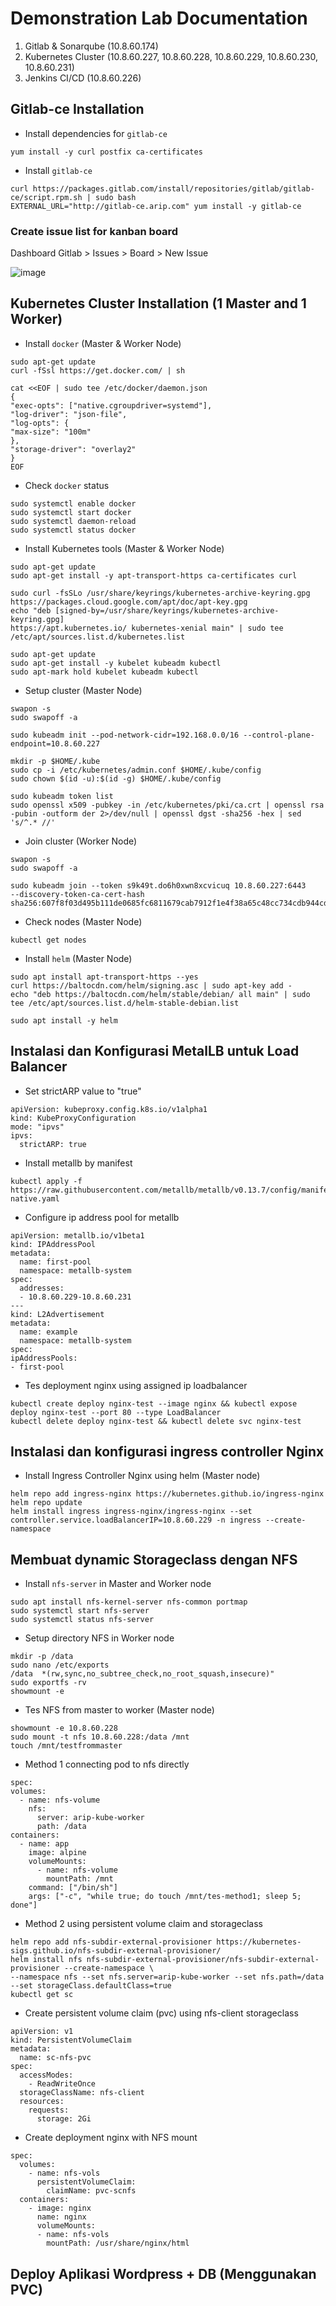 # Demonstration Lab Documentation

  1. Gitlab & Sonarqube (10.8.60.174)
  2. Kubernetes Cluster (10.8.60.227, 10.8.60.228, 10.8.60.229, 10.8.60.230, 10.8.60.231)
  3. Jenkins CI/CD (10.8.60.226)

## Gitlab-ce Installation
  
  - Install dependencies for `gitlab-ce` 
  ```console
  yum install -y curl postfix ca-certificates
  ```
  
  - Install `gitlab-ce`
  ```console
  curl https://packages.gitlab.com/install/repositories/gitlab/gitlab-ce/script.rpm.sh | sudo bash
  EXTERNAL_URL="http://gitlab-ce.arip.com" yum install -y gitlab-ce
  ```
  
### Create issue list for kanban board
  
  Dashboard Gitlab > Issues > Board > New Issue
  
  ![image](https://user-images.githubusercontent.com/89076954/195581550-ffeb6041-d3d5-4793-aa67-37911f3ec90c.png)
  
## Kubernetes Cluster Installation (1 Master and 1 Worker)

  - Install `docker` (Master & Worker Node)
  
  ```console
  sudo apt-get update
  curl -fSsl https://get.docker.com/ | sh

  cat <<EOF | sudo tee /etc/docker/daemon.json
  {
  "exec-opts": ["native.cgroupdriver=systemd"],
  "log-driver": "json-file",
  "log-opts": {
  "max-size": "100m"
  },
  "storage-driver": "overlay2" 
  }
  EOF 
  ```
  
  - Check `docker` status
  
  ```console
  sudo systemctl enable docker
  sudo systemctl start docker
  sudo systemctl daemon-reload
  sudo systemctl status docker
  ```
  
  - Install Kubernetes tools (Master & Worker Node)
  
  ```console
  sudo apt-get update
  sudo apt-get install -y apt-transport-https ca-certificates curl
  
  sudo curl -fsSLo /usr/share/keyrings/kubernetes-archive-keyring.gpg https://packages.cloud.google.com/apt/doc/apt-key.gpg
  echo "deb [signed-by=/usr/share/keyrings/kubernetes-archive-keyring.gpg] 
  https://apt.kubernetes.io/ kubernetes-xenial main" | sudo tee /etc/apt/sources.list.d/kubernetes.list
  
  sudo apt-get update
  sudo apt-get install -y kubelet kubeadm kubectl
  sudo apt-mark hold kubelet kubeadm kubectl
  ```
  
  - Setup cluster (Master Node)
  
  ```console
  swapon -s
  sudo swapoff -a

  sudo kubeadm init --pod-network-cidr=192.168.0.0/16 --control-plane-endpoint=10.8.60.227
  
  mkdir -p $HOME/.kube
  sudo cp -i /etc/kubernetes/admin.conf $HOME/.kube/config
  sudo chown $(id -u):$(id -g) $HOME/.kube/config
  
  sudo kubeadm token list
  sudo openssl x509 -pubkey -in /etc/kubernetes/pki/ca.crt | openssl rsa -pubin -outform der 2>/dev/null | openssl dgst -sha256 -hex | sed 's/^.* //'
  ```
  
  - Join cluster (Worker Node)
  
  ```console
  swapon -s
  sudo swapoff -a

  sudo kubeadm join --token s9k49t.do6h0xwn8xcvicuq 10.8.60.227:6443 
  --discovery-token-ca-cert-hash sha256:607f8f03d495b111de0685fc6811679cab7912f1e4f38a65c48cc734cdb944cd
  ```
  
  - Check nodes (Master Node)
  
  ```console
  kubectl get nodes
  ```
  
  - Install `helm` (Master Node)

  ```console
  sudo apt install apt-transport-https --yes
  curl https://baltocdn.com/helm/signing.asc | sudo apt-key add -
  echo "deb https://baltocdn.com/helm/stable/debian/ all main" | sudo tee /etc/apt/sources.list.d/helm-stable-debian.list

  sudo apt install -y helm
  ```

## Instalasi dan Konfigurasi MetalLB untuk Load Balancer
  
  - Set strictARP value to "true"
  
  ```console
  apiVersion: kubeproxy.config.k8s.io/v1alpha1
  kind: KubeProxyConfiguration
  mode: "ipvs"
  ipvs:
    strictARP: true
  ```
  
  - Install metallb by manifest
  
  ```console
  kubectl apply -f https://raw.githubusercontent.com/metallb/metallb/v0.13.7/config/manifests/metallb-native.yaml
  ```
  
  - Configure ip address pool for metallb
  
  ```
  apiVersion: metallb.io/v1beta1
  kind: IPAddressPool
  metadata:
    name: first-pool
    namespace: metallb-system
  spec:
    addresses:
    - 10.8.60.229-10.8.60.231
  ---
  kind: L2Advertisement
  metadata:
    name: example
    namespace: metallb-system
  spec:
  ipAddressPools:
  - first-pool
  ```
   
  - Tes deployment nginx using assigned ip loadbalancer
  
  ```console
  kubectl create deploy nginx-test --image nginx && kubectl expose deploy nginx-test --port 80 --type LoadBalancer
  kubectl delete deploy nginx-test && kubectl delete svc nginx-test
  ```
  
## Instalasi dan konfigurasi ingress controller Nginx 

  - Install Ingress Controller Nginx using helm (Master node)
  
  ```console
  helm repo add ingress-nginx https://kubernetes.github.io/ingress-nginx
  helm repo update
  helm install ingress ingress-nginx/ingress-nginx --set controller.service.loadBalancerIP=10.8.60.229 -n ingress --create-namespace
  ```
  
## Membuat dynamic Storageclass dengan NFS

  - Install `nfs-server` in Master and Worker node
  
  ```console
  sudo apt install nfs-kernel-server nfs-common portmap
  sudo systemctl start nfs-server
  sudo systemctl status nfs-server  
  ```
  
  - Setup directory NFS in Worker node
  
  ```console
  mkdir -p /data 
  sudo nano /etc/exports
  /data  *(rw,sync,no_subtree_check,no_root_squash,insecure)"
  sudo exportfs -rv
  showmount -e
  ```
  
  - Tes NFS from master to worker (Master node)
  
  ```console
  showmount -e 10.8.60.228
  sudo mount -t nfs 10.8.60.228:/data /mnt
  touch /mnt/testfrommaster
  ```
  
  - Method 1 connecting pod to nfs directly
  
  ```
  spec:
  volumes:
    - name: nfs-volume
      nfs:
        server: arip-kube-worker
        path: /data
  containers:
    - name: app
      image: alpine
      volumeMounts:
        - name: nfs-volume
          mountPath: /mnt
      command: ["/bin/sh"]
      args: ["-c", "while true; do touch /mnt/tes-method1; sleep 5; done"]
  ```
  
  - Method 2 using persistent volume claim and storageclass
  
  ```console
  helm repo add nfs-subdir-external-provisioner https://kubernetes-sigs.github.io/nfs-subdir-external-provisioner/
  helm install nfs nfs-subdir-external-provisioner/nfs-subdir-external-provisioner --create-namespace \
  --namespace nfs --set nfs.server=arip-kube-worker --set nfs.path=/data --set storageClass.defaultClass=true
  kubectl get sc
  ```
  
  - Create persistent volume claim (pvc) using nfs-client storageclass
  
  ```console
  apiVersion: v1
  kind: PersistentVolumeClaim
  metadata:
    name: sc-nfs-pvc
  spec:
    accessModes:
      - ReadWriteOnce
    storageClassName: nfs-client
    resources:
      requests:
        storage: 2Gi
  ```
  
  - Create deployment nginx with NFS mount
  
  ```console
  spec:
    volumes:
      - name: nfs-vols
        persistentVolumeClaim:
          claimName: pvc-scnfs
    containers:
      - image: nginx
        name: nginx
        volumeMounts:
        - name: nfs-vols
          mountPath: /usr/share/nginx/html
  ```
      
## Deploy Aplikasi Wordpress + DB (Menggunakan PVC)

